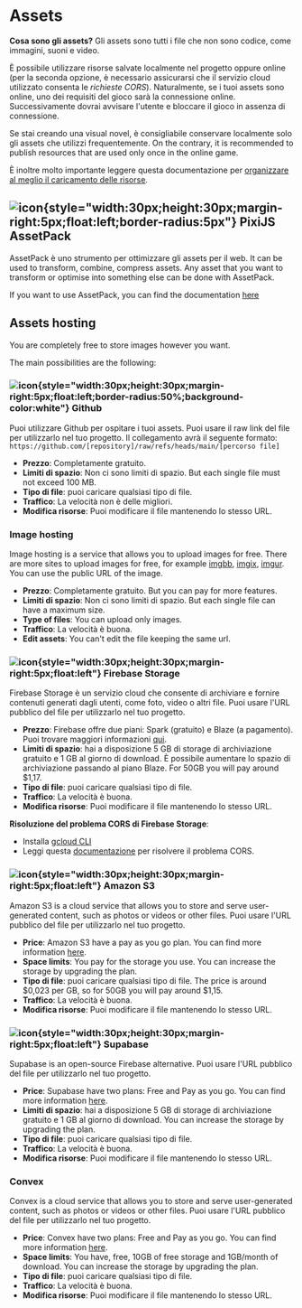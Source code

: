 # Assets

**Cosa sono gli assets?** Gli assets sono tutti i file che non sono codice, come immagini, suoni e video.

È possibile utilizzare risorse salvate localmente nel progetto oppure online (per la seconda opzione, è necessario assicurarsi che il servizio cloud utilizzato consenta le _richieste CORS_). Naturalmente, se i tuoi assets sono online, uno dei requisiti del gioco sarà la connessione online. Successivamente dovrai avvisare l'utente e bloccare il gioco in assenza di connessione.

Se stai creando una visual novel, è consigliabile conservare localmente solo gli assets che utilizzi frequentemente. On the contrary, it is recommended to publish resources that are used only once in the online game.

È inoltre molto importante leggere questa documentazione per [organizzare al meglio il caricamento delle risorse](/start/assets-management.md).

## ![icon](/pixijs-assetpack.svg){style="width:30px;height:30px;margin-right:5px;float:left;border-radius:5px"} PixiJS AssetPack

AssetPack è uno strumento per ottimizzare gli assets per il web. It can be used to transform, combine, compress assets. Any asset that you want to transform or optimise into something else can be done with AssetPack.

If you want to use AssetPack, you can find the documentation [here](https://pixijs.io/assetpack)

## Assets hosting

You are completely free to store images however you want.

The main possibilities are the following:

### ![icon](/github.svg){style="width:30px;height:30px;margin-right:5px;float:left;border-radius:50%;background-color:white"} Github

Puoi utilizzare Github per ospitare i tuoi assets. Puoi usare il raw link del file per utilizzarlo nel tuo progetto. Il collegamento avrà il seguente formato: `https://github.com/[repository]/raw/refs/heads/main/[percorso file]`

- **Prezzo**: Completamente gratuito.
- **Limiti di spazio**: Non ci sono limiti di spazio. But each single file must not exceed 100 MB.
- **Tipo di file**: puoi caricare qualsiasi tipo di file.
- **Traffico**: La velocità non è delle migliori.
- **Modifica risorse**: Puoi modificare il file mantenendo lo stesso URL.

### Image hosting

Image hosting is a service that allows you to upload images for free. There are more sites to upload images for free, for example [imgbb](https://imgbb.com/), [imgix](https://www.imgix.com/), [imgur](https://imgur.com/). You can use the public URL of the image.

- **Prezzo**: Completamente gratuito. But you can pay for more features.
- **Limiti di spazio**: Non ci sono limiti di spazio. But each single file can have a maximum size.
- **Type of files**: You can upload only images.
- **Traffico**: La velocità è buona.
- **Edit assets**: You can't edit the file keeping the same url.

### ![icon](/firebase.svg){style="width:30px;height:30px;margin-right:5px;float:left"} Firebase Storage

Firebase Storage è un servizio cloud che consente di archiviare e fornire contenuti generati dagli utenti, come foto, video o altri file. Puoi usare l'URL pubblico del file per utilizzarlo nel tuo progetto.

- **Prezzo**: Firebase offre due piani: Spark (gratuito) e Blaze (a pagamento). Puoi trovare maggiori informazioni [qui](https://firebase.google.com/pricing).
- **Limiti di spazio**: hai a disposizione 5 GB di storage di archiviazione gratuito e 1 GB al giorno di download. È possibile aumentare lo spazio di archiviazione passando al piano Blaze. For 50GB you will pay around $1,17.
- **Tipo di file**: puoi caricare qualsiasi tipo di file.
- **Traffico**: La velocità è buona.
- **Modifica risorse**: Puoi modificare il file mantenendo lo stesso URL.

**Risoluzione del problema CORS di Firebase Storage**:

- Installa [gcloud CLI](https://cloud.google.com/sdk/docs/install)
- Leggi questa [documentazione](https://medium.com/@we.viavek/setting-cors-in-firebase-19a2cce2fe28) per risolvere il problema CORS.

### ![icon](/aws.svg){style="width:30px;height:30px;margin-right:5px;float:left"} Amazon S3

Amazon S3 is a cloud service that allows you to store and serve user-generated content, such as photos or videos or other files. Puoi usare l'URL pubblico del file per utilizzarlo nel tuo progetto.

- **Price**: Amazon S3 have a pay as you go plan. You can find more information [here](https://aws.amazon.com/s3/pricing/).
- **Space limits**: You pay for the storage you use. You can increase the storage by upgrading the plan.
- **Tipo di file**: puoi caricare qualsiasi tipo di file. The price is around $0,023 per GB, so for 50GB you will pay around $1,15.
- **Traffico**: La velocità è buona.
- **Modifica risorse**: Puoi modificare il file mantenendo lo stesso URL.

### ![icon](/supabase.svg){style="width:30px;height:30px;margin-right:5px;float:left"} Supabase

Supabase is an open-source Firebase alternative. Puoi usare l'URL pubblico del file per utilizzarlo nel tuo progetto.

- **Price**: Supabase have two plans: Free and Pay as you go. You can find more information [here](https://supabase.io/pricing).
- **Limiti di spazio**: hai a disposizione 5 GB di storage di archiviazione gratuito e 1 GB al giorno di download. You can increase the storage by upgrading the plan.
- **Tipo di file**: puoi caricare qualsiasi tipo di file.
- **Traffico**: La velocità è buona.
- **Modifica risorse**: Puoi modificare il file mantenendo lo stesso URL.

### Convex

Convex is a cloud service that allows you to store and serve user-generated content, such as photos or videos or other files. Puoi usare l'URL pubblico del file per utilizzarlo nel tuo progetto.

- **Price**: Convex have two plans: Free and Pay as you go. You can find more information [here](https://www.convex.dev/pricing).
- **Space limits**: You have, free, 10GB of free storage and 1GB/month of download. You can increase the storage by upgrading the plan.
- **Tipo di file**: puoi caricare qualsiasi tipo di file.
- **Traffico**: La velocità è buona.
- **Modifica risorse**: Puoi modificare il file mantenendo lo stesso URL.
